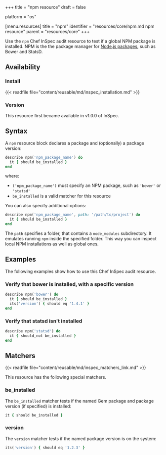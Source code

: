 +++
title = "npm resource"
draft = false

platform = "os"

[menu.resources]
    title = "npm"
    identifier = "resources/core/npm.md npm resource"
    parent = "resources/core"
+++

Use the `npm` Chef InSpec audit resource to test if a global NPM package is installed. NPM is the the package manager for [Node.js packages](https://docs.npmjs.com), such as Bower and StatsD.

## Availability

### Install

{{< readfile file="content/reusable/md/inspec_installation.md" >}}

### Version

This resource first became available in v1.0.0 of InSpec.

## Syntax

A `npm` resource block declares a package and (optionally) a package version:

```ruby
describe npm('npm_package_name') do
  it { should be_installed }
end
```

where:

- `('npm_package_name')` must specify an NPM package, such as `'bower'` or `'statsd'`
- `be_installed` is a valid matcher for this resource

You can also specify additional options:

```ruby
describe npm('npm_package_name', path: '/path/to/project') do
  it { should be_installed }
end
```

The `path` specifies a folder, that contains a `node_modules` subdirectory. It emulates running `npm` inside the specified folder. This way you can inspect local NPM installations as well as global ones.

## Examples

The following examples show how to use this Chef InSpec audit resource.

### Verify that bower is installed, with a specific version

```ruby
describe npm('bower') do
  it { should be_installed }
  its('version') { should eq '1.4.1' }
end
```

### Verify that statsd isn't installed

```ruby
describe npm('statsd') do
  it { should_not be_installed }
end
```

## Matchers

{{< readfile file="content/reusable/md/inspec_matchers_link.md" >}}

This resource has the following special matchers.

### be_installed

The `be_installed` matcher tests if the named Gem package and package version (if specified) is installed:

```ruby
it { should be_installed }
```

### version

The `version` matcher tests if the named package version is on the system:

```ruby
its('version') { should eq '1.2.3' }
```
